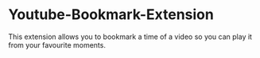 # Youtube-Bookmark-Extension
This extension allows you to bookmark a time of a video so you can play it from your favourite moments.
